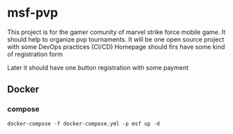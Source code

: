 # msf-pvp
This project is for the gamer comunity of marvel strike force mobile game.
It should help to organize pvp tournaments.
It will be one open source project with some DevOps practices (CI/CD)
Homepage should firs have some kind of registration form

Later it should have one button registration with some payment

 

## Docker

### compose 
```
docker-compose -f docker-compose.yml -p msf up -d
```

